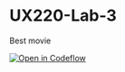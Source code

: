 # UX220-Lab-3
Best movie 

[![Open in Codeflow](https://developer.stackblitz.com/img/open_in_codeflow.svg)](https:///pr.new/clara-m00/UX220-Lab-3)

